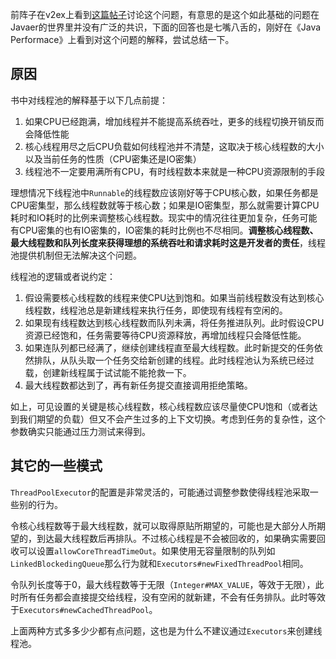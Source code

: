 前阵子在v2ex上看到[这篇帖子](https://www.v2ex.com/t/1036271)讨论这个问题，有意思的是这个如此基础的问题在Javaer的世界里并没有广泛的共识，下面的回答也是七嘴八舌的，刚好在《Java Performace》上看到对这个问题的解释，尝试总结一下。

## 原因

书中对线程池的解释基于以下几点前提：
1. 如果CPU已经跑满，增加线程并不能提高系统吞吐，更多的线程切换开销反而会降低性能
2. 核心线程用尽之后CPU负载如何线程池并不清楚，这取决于核心线程数的大小以及当前任务的性质（CPU密集还是IO密集）
3. 线程池不一定要用满所有CPU，有时线程数本来就是一种CPU资源限制的手段

理想情况下线程池中`Runnable`的线程数应该刚好等于CPU核心数，如果任务都是CPU密集型，那么线程数就等于核心数；如果是IO密集型，那么就需要计算CPU耗时和IO耗时的比例来调整核心线程数。现实中的情况往往更加复杂，任务可能有CPU密集的也有IO密集的，IO密集的耗时比例也不尽相同。**调整核心线程数、最大线程数和队列长度来获得理想的系统吞吐和请求耗时这是开发者的责任**，线程池提供机制但无法解决这个问题。

线程池的逻辑或者说约定：
1. 假设需要核心线程数的线程来使CPU达到饱和。如果当前线程数没有达到核心线程数，线程池总是新建线程来执行任务，即使现有线程有空闲的。
2. 如果现有线程数达到核心线程数而队列未满，将任务推进队列。此时假设CPU资源已经饱和，任务需要等待CPU资源释放，再增加线程只会降低性能。
3. 如果连队列都已经满了，继续创建线程直至最大线程数。此时新提交的任务依然排队，从队头取一个任务交给新创建的线程。此时线程池认为系统已经过载，创建新线程属于试试能不能抢救一下。
4. 最大线程数都达到了，再有新任务提交直接调用拒绝策略。

如上，可见设置的关键是核心线程数，核心线程数应该尽量使CPU饱和（或者达到我们期望的负载）但又不会产生过多的上下文切换。考虑到任务的复杂性，这个参数确实只能通过压力测试来得到。

## 其它的一些模式

`ThreadPoolExecutor`的配置是非常灵活的，可能通过调整参数使得线程池采取一些别的行为。

令核心线程数等于最大线程数，就可以取得原贴所期望的，可能也是大部分人所期望的，到达最大线程数后再排队。不过核心线程是不会被回收的，如果确实需要回收可以设置`allowCoreThreadTimeOut`。如果使用无容量限制的队列如` LinkedBlockedingQueue`那么行为就和`Executors#newFixedThreadPool`相同。

令队列长度等于0，最大线程数等于无限（`Integer#MAX_VALUE`，等效于无限），此时所有任务都会直接提交给线程，没有空闲的就新建，不会有任务排队。此时等效于`Executors#newCachedThreadPool`。

上面两种方式多多少少都有点问题，这也是为什么不建议通过`Executors`来创建线程池。

